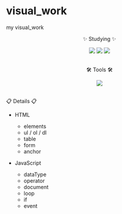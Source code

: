 # visual_work
my visual_work

<div align=center>
	<p>✨ Studying ✨</p>
</div>
<div align=center>
	<img src="https://img.shields.io/badge/HTML5-E34F26?style=flat&logo=HTML5&logoColor=white" />
	<img src="https://img.shields.io/badge/CSS3-1572B6?style=flat&logo=CSS3&logoColor=white" />
    <img src="https://img.shields.io/badge/JavaScript-F7DF1E?style=flat&logo=JavaScript&logoColor=white" />
</div>
<br>
<div align=center>
	<p>🛠 Tools 🛠</p>
</div>
<div align=center>
	<img src="https://img.shields.io/badge/Visual%20Studio%20Code-007ACC?style=flat&logo=VisualStudioCode&logoColor=white" />
</div>
<br>

<div>
	<p>📋 Details 📋</p>
    
- HTML
    - elements
    - ul / ol / dl
    - table
    - form
    - anchor

- JavaScript
    - dataType
    - operator
    - document
    - loop
    - if
    - event
</div>
